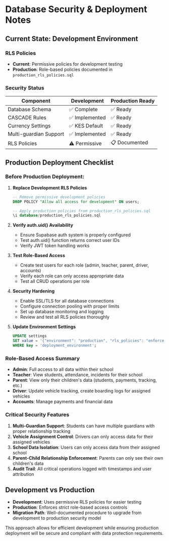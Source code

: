 # Database Security & Deployment Notes

## Current State: Development Environment

### RLS Policies
- **Current**: Permissive policies for development testing
- **Production**: Role-based policies documented in `production_rls_policies.sql`

### Security Status
| Component | Development | Production Ready |
|-----------|-------------|------------------|
| Database Schema | ✅ Complete | ✅ Ready |
| CASCADE Rules | ✅ Implemented | ✅ Ready |
| Currency Settings | ✅ KES Default | ✅ Ready |
| Multi-guardian Support | ✅ Implemented | ✅ Ready |
| RLS Policies | ⚠️ Permissive | 📋 Documented |

## Production Deployment Checklist

### Before Production Deployment:

1. **Replace Development RLS Policies**
   ```sql
   -- Remove permissive development policies
   DROP POLICY "Allow all access for development" ON users;
   
   -- Apply production policies from production_rls_policies.sql
   \i database/production_rls_policies.sql
   ```

2. **Verify auth.uid() Availability**
   - Ensure Supabase auth system is properly configured
   - Test auth.uid() function returns correct user IDs
   - Verify JWT token handling works

3. **Test Role-Based Access**
   - Create test users for each role (admin, teacher, parent, driver, accounts)
   - Verify each role can only access appropriate data
   - Test all CRUD operations per role

4. **Security Hardening**
   - Enable SSL/TLS for all database connections
   - Configure connection pooling with proper limits
   - Set up database monitoring and logging
   - Review and test all RLS policies thoroughly

5. **Update Environment Settings**
   ```sql
   UPDATE settings 
   SET value = '{"environment": "production", "rls_policies": "enforced", "production_ready": true}'
   WHERE key = 'deployment_environment';
   ```

### Role-Based Access Summary

- **Admin**: Full access to all data within their school
- **Teacher**: View students, attendance, incidents for their school
- **Parent**: View only their children's data (students, payments, tracking, etc.)
- **Driver**: Update vehicle tracking, create boarding logs for assigned vehicles
- **Accounts**: Manage payments and financial data

### Critical Security Features

1. **Multi-Guardian Support**: Students can have multiple guardians with proper relationship tracking
2. **Vehicle Assignment Control**: Drivers can only access data for their assigned vehicles
3. **School Data Isolation**: Users can only access data from their assigned school
4. **Parent-Child Relationship Enforcement**: Parents can only see their own children's data
5. **Audit Trail**: All critical operations logged with timestamps and user attribution

## Development vs Production

- **Development**: Uses permissive RLS policies for easier testing
- **Production**: Enforces strict role-based access controls
- **Migration Path**: Well-documented procedure to upgrade from development to production security model

This approach allows for efficient development while ensuring production deployment will be secure and compliant with data protection requirements.